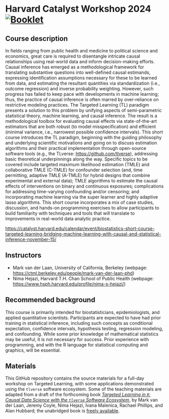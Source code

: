 # Harvard Catalyst Workshop 2024 [![Booklet](https://github.com/tlverse/catalyst2024-workshop/actions/workflows/bookdown.yml/badge.svg)](https://github.com/tlverse/catalyst2024-workshop/actions/workflows/bookdown.yml)

## Course description

In fields ranging from public health and medicine to political science and
economics, great care is required to disentangle intricate causal relationships
using real-world data and inform decision-making efforts. Causal inference has
emerged as a methodological framework for translating substantive questions
into well-defined causal estimands, expressing identification assumptions
necessary for these to be learned from data, and estimating the resultant
quantities via standardization (i.e., outcome regression) and inverse
probability weighting. However, such progress has failed to keep pace with
developments in machine learning; thus, the practice of causal inference is
often marred by over-reliance on restrictive modeling practices. The Targeted
Learning (TL) paradigm presents a solution to this problem by unifying aspects
of semi-parametric statistical theory, machine learning, and causal inference.
The result is a methodological toolbox for evaluating causal effects via
state-of-the-art estimators that are both robust (to model misspecification)
and efficient (minimal variance, i.e., narrowest possible confidence
intervals). This short course introduces the TL paradigm, beginning with the
guiding philosophy and underlying scientific motivations and going on to
discuss estimation algorithms and their practical implementation through
open-source software tools (e.g., the TLverse: <https://github.com/tlverse>),
addressing basic theoretical underpinnings along the way. Specific topics to be
covered include targeted maximum likelihood estimation (TMLE) and collaborative
TMLE (C-TMLE) for confounder selection (and, time permitting, adaptive TMLE
(A-TMLE) for hybrid designs that combine experimental and external data); TMLE
algorithms to estimate the causal effects of interventions on binary and
continuous exposures; complications for addressing time-varying confounding
and/or censoring; and incorporating machine learning via the super learner and
highly adaptive lasso algorithms. This short course incorporates a mix of case
studies, discussion, and hands-on programming exercises to allow participants
to build familiarity with techniques and tools that will translate to
improvements in real-world data analytic practice.

<https://catalyst.harvard.edu/calendar/event/biostatistics-short-course-targeted-learning-bridging-machine-learning-with-causal-and-statistical-inference-november-15/>

## Instructors

- Mark van der Laan, University of California, Berkeley (webpage:
  <https://ctml.berkeley.edu/people/mark-van-der-laan-phd>)
- Nima Hejazi, Harvard T.H. Chan School of Public Health (webpage:
  <https://www.hsph.harvard.edu/profile/nima-s-hejazi/>)

## Recommended background

This course is primarily intended for biostatisticians, epidemiologists, and
applied quantitative scientists. Participants are expected to have had prior
training in statistical inference, including such concepts as conditional
expectation, confidence intervals, hypothesis testing, regression modeling, and
confounding. While some prior knowledge of mathematical statistics may be
useful, it is not necessary for success. Prior experience with programming, and
with the R language for statistical computing and graphics, will be essential.

## Materials

This GitHub repository contains the source materials for a full-day workshop on
Targeted Learning, with some applications demonstrated using the `tlverse`
software ecosystem. Some of the teaching materials are adapted from a draft of
the forthcoming book [*Targeted Learning in `R`: Causal Data Science with the
`tlverse` Software Ecosystem*](https://tlverse.org/tlverse-handbook/), by Mark
van der Laan, Jeremy Coyle, Nima Hejazi, Ivana Malenica, Rachael Phillips, and
Alan Hubbard; the unabridged book is [freely
available](https://tlverse.org/tlverse-handbook).
